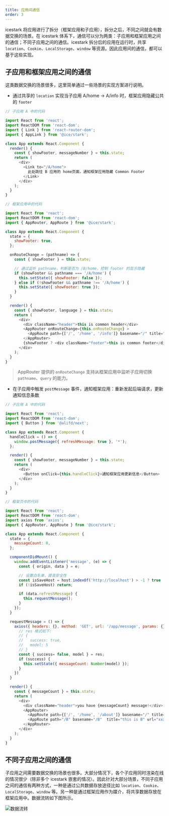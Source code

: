 ```yaml
---
title: 应用间通信
order: 3
---
```


icestark 将应用进行了拆分（框架应用和子应用），拆分之后，不同之间就会有数据交换的场景。在 icestark 体系下，通信可以分为两类：子应用和框架应用之间的通信；不同子应用之间的通信。icestark 拆分后的应用在运行时，共享 `location`、`Cookie`、`LocalStorage`、`window` 等资源。因此应用间的通信，都可以基于这些实现。

## 子应用和框架应用之间的通信

这类数据交换的场景很多，这里简单通过一些场景的实现方案进行说明。

- 通过共享的 `location` 实现当子应用 A/home -> A/info 时，框架应用隐藏公共的 `footer`

```js
// 子应用 A 中的代码

import React from 'react';
import ReactDOM from 'react-dom';
import { Link } from 'react-router-dom';
import { AppLink } from '@ice/stark';

class App extends React.Component {
  render() {
    const { showFooter, messageNumber } = this.state;
    return (
      <div>
        <Link to="/A/home">
          此处跳往 B 应用的 home页面，通知框架应用隐藏 Common Footer
        </Link>
      </div>
    );
  }
}
```

```js
// 框架应用中的代码

import React from 'react';
import ReactDOM from 'react-dom';
import { AppRouter, AppRoute } from '@ice/stark';

class App extends React.Component {
  state = {
    showFooter: true,
  };

  onRouteChange = (pathname) => {
    const { showFooter } = this.state;

    // 通过监听 pathname，判断是否为 /B/home，控制 footer 的显示隐藏
    if (showFooter && pathname === '/A/home') {
      this.setState({ showFooter: false });
    } else if (!showFooter && pathname !== '/A/home') {
      this.setState({ showFooter: true });
    }
  }

  render() {
    const { showFooter, language } = this.state;
    return (
      <div>
        <div className="header">this is common header</div>
        <AppRouter onRouteChange={this.onRouteChange} >
          <AppRoute path={['/', '/home', '/info']} basename="/" title="this is A" url="xxx">
        </AppRouter>
        {showFooter ? <div className="footer">this is common footer</div> : null}
      </div>
    );
  }
}
```
> AppRouter 提供的 `onRouteChange` 支持从框架应用中监听子应用切换 `pathname`、`query` 的能力。

- 在子应用中触发 `postMessage` 事件，通知框架应用：重新发起后端请求，更新通知信息条数

```js
// 子应用 A 中的代码

import React from 'react';
import ReactDOM from 'react-dom';
import { Button } from '@alifd/next';

class App extends React.Component {
  handleClick = () => {
    window.postMessage({ refreshMessage: true }, '*');
  };

  render() {
    const { showFooter, messageNumber } = this.state;
    return (
      <div>
        <Button onClick={this.handleClick}>通知框架应用更新信息</Button>
      </div>
    );
  }
}
```

```js
// 框架页中的代码

import React from 'react';
import ReactDOM from 'react-dom';
import axios from 'axios';
import { AppRouter, AppRoute } from '@ice/stark';

class App extends React.Component {
  state = {
    messageCount: 0,
  };

  componentDidMount() {
    window.addEventListener('message', (e) => {
      const { origin, data } = e;

      // 设置白名单，提高安全性
      const isSaveHost = host.indexOf('http://localhost') > -1 ? true : origin !== host;
      if (!isSaveHost) return;

      if (data.refreshMessage) {
        this.requestMessage();
      }
    });
  }

  requestMessage = () => {
    axios({ headers: {}, method: 'GET', url: '/app/message', params: {}, timeout: 30000 }).then(res => {
      // res 格式如下:
      // {
      //   success: true,
      //   model: 5
      // }
      const { success= false, model } = res;
      if (success) {
        this.setState({ messageCount: Number(model) });
      }
    })
  }

  render() {
    const { messageCount } = this.state;
    return (
      <div>
        <div className="header">you have {messageCount} message!</div>
        <AppRouter>
          <AppRoute path={['/', '/home', '/about']} basename="/" title="this is A" url="xxx">
          <AppRoute path="/B" basename="/B"  title="this is B" url="xxx" />
        </AppRouter>
      </div>
    );
  }
}
```

## 不同子应用之间的通信

子应用之间需要数据交换的场景也很多。大部分情况下，各个子应用同时渲染在线的情况很少（除非多个 icestark 嵌套的情况）。因此针对大部分场景，不同子应用之间的通信有两种方式，一种是通过公共数据存放途径比如 `location`、`Cookie`、`LocalStorage`、`window` 等。另一种是通过框架应用作为媒介，将共享数据存放在框架应用中。数据流转如下图所示。

![数据流转](https://img.alicdn.com/tfs/TB1EjaRX.CF3KVjSZJnXXbnHFXa-890-344.png)
